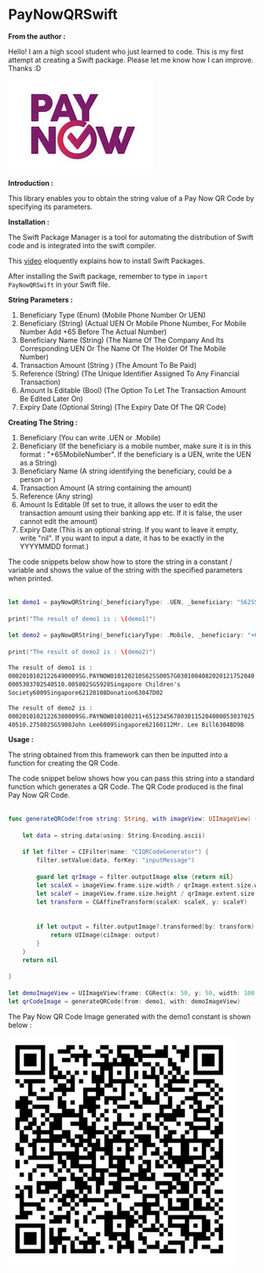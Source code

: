 # PayNowQRSwift


**From the author :**

Hello! I am a high scool student who just learned to code. This is my first attempt at creating a Swift package. Please let me know how I can improve. Thanks :D


![PayNowSwiftQR: A library to help generate Pay Now QR Codes](https://raw.githubusercontent.com/Angmar2722/PayNowQRSwift/master/Images/PayNowLogo.jpg)


**Introduction :**

This library enables you to obtain the string value of a Pay Now QR Code by specifying its parameters. 


**Installation :**

The Swift Package Manager is a tool for automating the distribution of Swift code and is integrated into the swift compiler.

This [video](https://www.youtube.com/watch?v=ZxHndSGmWcE) eloquently explains how to install Swift Packages.

After installing the Swift package, remember to type in `import PayNowQRSwift` in your Swift file.

**String Parameters :**

1. Beneficiary Type (Enum) (Mobile Phone Number Or UEN)
2. Beneficiary (String) (Actual UEN Or Mobile Phone Number, For Mobile Number Add +65 Before The Actual Number)
3. Beneficiary Name (String) (The Name Of The Company And Its Corresponding UEN Or The Name Of The Holder Of The Mobile Number)
4. Transaction Amount (String ) (The Amount To Be Paid)
5. Reference (String) (The Unique Identifier Assigned To Any Financial Transaction)
6. Amount Is Editable (Bool) (The Option To Let The Transaction Amount Be Edited Later On)
7. Expiry Date (Optional String) (The Expiry Date Of The QR Code)


**Creating The String :**

1. Beneficiary  (You can write .UEN or .Mobile)
2. Beneficiary (If the beneficiary is a mobile number, make sure it is in this format : "+65MobileNumber". If the beneficiary is a UEN, write the UEN as a String)
3. Beneficiary Name (A string identifying the beneficiary, could be a person or )
4. Transaction Amount (A string containing the amount)
5. Reference (Any string)
6. Amount Is Editable (If set to true, it allows the user to edit the transaction amount using their banking app etc. If it is false, the user cannot edit the amount)
7. Expiry Date (This is an optional string. If you want to leave it empty, write "nil". If you want to input a date, it has to be exactly in the YYYYMMDD format.)


The code snippets below show how to store the string in a constant / variable and shows the value of the string with the specified parameters when printed.


```swift

let demo1 = payNowQRString(_beneficiaryType: .UEN, _beneficiary: "S62SS0057G", _beneficiaryName: "Singapore Children's Society", amount: "10.00", reference: "Donation", amountIsEditable: false, _expiryDate: "20201217")

print("The result of demo1 is : \(demo1)")

let demo2 = payNowQRString(_beneficiaryType: .Mobile, _beneficiary: "+6512345678", _beneficiaryName: "John Lee", amount: "10.27", reference: "Mr. Lee Bill", amountIsEditable: true, _expiryDate: "nil")

print("The result of demo2 is : \(demo2)")

```


`The result of demo1 is : 00020101021226490009SG.PAYNOW010120210S62SS0057G03010040820201217520400005303702540510.005802SG5928Singapore Children's Society6009Singapore62120108Donation63047D02`

`The result of demo2 is : 00020101021226380009SG.PAYNOW010100211+651234567803011520400005303702540510.275802SG5908John Lee6009Singapore62160112Mr. Lee Bill6304BD9B`



**Usage :**

The string obtained from this framework can then be inputted into a function for creating the QR Code.

The code snippet below shows how you can pass this string into a standard function which generates a QR Code. The QR Code produced is the final Pay Now QR Code.


```swift

func generateQRCode(from string: String, with imageView: UIImageView) -> UIImage? {
    
    let data = string.data(using: String.Encoding.ascii)
    
    if let filter = CIFilter(name: "CIQRCodeGenerator") {
        filter.setValue(data, forKey: "inputMessage")

        guard let qrImage = filter.outputImage else {return nil}
        let scaleX = imageView.frame.size.width / qrImage.extent.size.width
        let scaleY = imageView.frame.size.height / qrImage.extent.size.height
        let transform = CGAffineTransform(scaleX: scaleX, y: scaleY)

        
        if let output = filter.outputImage?.transformed(by: transform) {
            return UIImage(ciImage: output)
        }
    }
    return nil
    
}

let demoImageView = UIImageView(frame: CGRect(x: 50, y: 50, width: 100, height: 100))
let qrCodeImage = generateQRCode(from: demo1, with: demoImageView)

```

The Pay Now QR Code Image generated with the demo1 constant is shown below :

![Demo 1 QR Code](https://raw.githubusercontent.com/Angmar2722/PayNowQRSwift/master/Images/demo1QR.jpeg)




